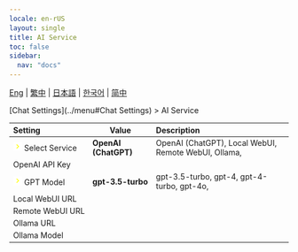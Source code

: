 ```yaml
---
locale: en-rUS
layout: single
title: AI Service
toc: false
sidebar:
  nav: "docs"
---
```

[Eng](/dancexr/menu/2025.4/chat/ai_service) | [繁中](/tw/dancexr/menu/2025.4/chat/ai_service) | [日本語](/jp/dancexr/menu/2025.4/chat/ai_service) | [한국어](/kr/dancexr/menu/2025.4/chat/ai_service) | [简中](/zh/dancexr/menu/2025.4/chat/ai_service)

[Chat Settings](../menu#Chat Settings) > AI Service



| Setting | Value | Description |
| :--- | --- | :--- |
|<nobr><img src="/images/icon/ic_chevron.png" alt="chevron icon"/> Select Service</nobr>| **OpenAI (ChatGPT)** | OpenAI (ChatGPT), Local WebUI, Remote WebUI, Ollama,  |
|<nobr> OpenAI API Key</nobr>|| 
|<nobr><img src="/images/icon/ic_chevron.png" alt="chevron icon"/> GPT Model</nobr>| **gpt-3.5-turbo** | gpt-3.5-turbo, gpt-4, gpt-4-turbo, gpt-4o,  |
|<nobr> Local WebUI URL</nobr>|| 
|<nobr> Remote WebUI URL</nobr>|| 
|<nobr> Ollama URL</nobr>|| 
|<nobr> Ollama Model</nobr>|| 
